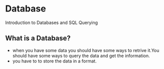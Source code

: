 # Database
Introduction to Databases and SQL Querying
## What is a Database?
- when you have some data you should have some ways to retrive it.You should have some ways to query the data and get the information.
- you have to to store the data in a format.
